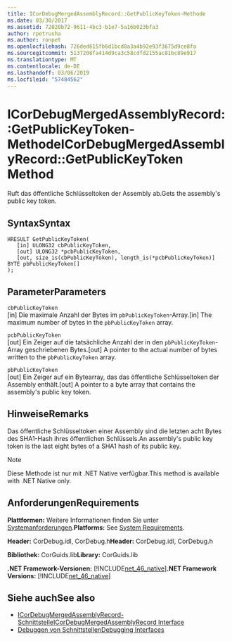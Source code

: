 ```yaml
---
title: ICorDebugMergedAssemblyRecord::GetPublicKeyToken-Methode
ms.date: 03/30/2017
ms.assetid: 72020b72-9611-4bc3-b1e7-5a16b023bfa3
author: rpetrusha
ms.author: ronpet
ms.openlocfilehash: 726ded615fb6d1bcd0a3a4b92e93f3675d9ce8fa
ms.sourcegitcommit: 5137208fa414d9ca3c58cdfd2155ac81bc89e917
ms.translationtype: MT
ms.contentlocale: de-DE
ms.lasthandoff: 03/06/2019
ms.locfileid: "57484562"
---
```

# <a name="icordebugmergedassemblyrecordgetpublickeytoken-method"></a><span data-ttu-id="9a4c1-102">ICorDebugMergedAssemblyRecord::GetPublicKeyToken-Methode</span><span class="sxs-lookup"><span data-stu-id="9a4c1-102">ICorDebugMergedAssemblyRecord::GetPublicKeyToken Method</span></span>
<span data-ttu-id="9a4c1-103">Ruft das öffentliche Schlüsseltoken der Assembly ab.</span><span class="sxs-lookup"><span data-stu-id="9a4c1-103">Gets the assembly's public key token.</span></span>  
  
## <a name="syntax"></a><span data-ttu-id="9a4c1-104">Syntax</span><span class="sxs-lookup"><span data-stu-id="9a4c1-104">Syntax</span></span>  
  
```  
HRESULT GetPublicKeyToken(  
   [in] ULONG32 cbPublicKeyToken,   
   [out] ULONG32 *pcbPublicKeyToken,   
   [out, size_is(cbPublicKeyToken), length_is(*pcbPublicKeyToken)] BYTE pbPublicKeyToken[]  
);  
```  
  
## <a name="parameters"></a><span data-ttu-id="9a4c1-105">Parameter</span><span class="sxs-lookup"><span data-stu-id="9a4c1-105">Parameters</span></span>  
 `cbPublicKeyToken`  
 <span data-ttu-id="9a4c1-106">[in] Die maximale Anzahl der Bytes im `pbPublicKeyToken`-Array.</span><span class="sxs-lookup"><span data-stu-id="9a4c1-106">[in] The maximum number of bytes in the `pbPublicKeyToken` array.</span></span>  
  
 `pcbPublicKeyToken`  
 <span data-ttu-id="9a4c1-107">[out] Ein Zeiger auf die tatsächliche Anzahl der in den `pbPublicKeyToken`-Array geschriebenen Bytes.</span><span class="sxs-lookup"><span data-stu-id="9a4c1-107">[out] A pointer to the actual number of bytes written to the `pbPublicKeyToken` array.</span></span>  
  
 `pbPublicKeyToken`  
 <span data-ttu-id="9a4c1-108">[out] Ein Zeiger auf ein Bytearray, das das öffentliche Schlüsseltoken der Assembly enthält.</span><span class="sxs-lookup"><span data-stu-id="9a4c1-108">[out] A pointer to a byte array that contains the assembly's public key token.</span></span>  
  
## <a name="remarks"></a><span data-ttu-id="9a4c1-109">Hinweise</span><span class="sxs-lookup"><span data-stu-id="9a4c1-109">Remarks</span></span>  
 <span data-ttu-id="9a4c1-110">Das öffentliche Schlüsseltoken einer Assembly sind die letzten acht Bytes des SHA1-Hash ihres öffentlichen Schlüssels.</span><span class="sxs-lookup"><span data-stu-id="9a4c1-110">An assembly's public key token is the last eight bytes of a SHA1 hash of its public key.</span></span>  
  
> [!NOTE]
>  <span data-ttu-id="9a4c1-111">Diese Methode ist nur mit .NET Native verfügbar.</span><span class="sxs-lookup"><span data-stu-id="9a4c1-111">This method is available with .NET Native only.</span></span>  
  
## <a name="requirements"></a><span data-ttu-id="9a4c1-112">Anforderungen</span><span class="sxs-lookup"><span data-stu-id="9a4c1-112">Requirements</span></span>  
 <span data-ttu-id="9a4c1-113">**Plattformen:** Weitere Informationen finden Sie unter [Systemanforderungen](../../../../docs/framework/get-started/system-requirements.md).</span><span class="sxs-lookup"><span data-stu-id="9a4c1-113">**Platforms:** See [System Requirements](../../../../docs/framework/get-started/system-requirements.md).</span></span>  
  
 <span data-ttu-id="9a4c1-114">**Header:** CorDebug.idl, CorDebug.h</span><span class="sxs-lookup"><span data-stu-id="9a4c1-114">**Header:** CorDebug.idl, CorDebug.h</span></span>  
  
 <span data-ttu-id="9a4c1-115">**Bibliothek:** CorGuids.lib</span><span class="sxs-lookup"><span data-stu-id="9a4c1-115">**Library:** CorGuids.lib</span></span>  
  
 <span data-ttu-id="9a4c1-116">**.NET Framework-Versionen:** [!INCLUDE[net_46_native](../../../../includes/net-46-native-md.md)]</span><span class="sxs-lookup"><span data-stu-id="9a4c1-116">**.NET Framework Versions:** [!INCLUDE[net_46_native](../../../../includes/net-46-native-md.md)]</span></span>  
  
## <a name="see-also"></a><span data-ttu-id="9a4c1-117">Siehe auch</span><span class="sxs-lookup"><span data-stu-id="9a4c1-117">See also</span></span>
- [<span data-ttu-id="9a4c1-118">ICorDebugMergedAssemblyRecord-Schnittstelle</span><span class="sxs-lookup"><span data-stu-id="9a4c1-118">ICorDebugMergedAssemblyRecord Interface</span></span>](../../../../docs/framework/unmanaged-api/debugging/icordebugmergedassemblyrecord-interface.md)
- [<span data-ttu-id="9a4c1-119">Debuggen von Schnittstellen</span><span class="sxs-lookup"><span data-stu-id="9a4c1-119">Debugging Interfaces</span></span>](../../../../docs/framework/unmanaged-api/debugging/debugging-interfaces.md)
